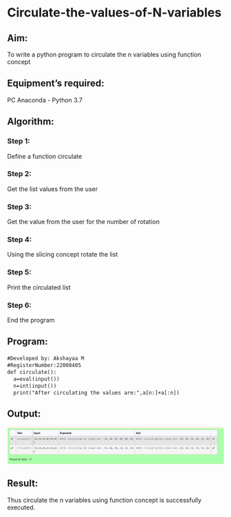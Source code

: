 # Circulate-the-values-of-N-variables
## Aim:
To write a python program to circulate the n variables using function concept
## Equipment’s required:
PC
Anaconda - Python 3.7
## Algorithm: 
### Step 1: 
Define a function circulate
### Step 2: 
Get the list values from the user
### Step 3: 
Get the value from the user for the number of rotation
### Step 4: 
Using the slicing concept rotate the list

### Step 5: 
Print the circulated list
### Step 6:
End the program 
## Program:
```
#Developed by: Akshayaa M
#RegisterNumber:22008405
def circulate():
  a=eval(input())
  n=int(input())
  print("After circulating the values are:",a[n:]+a[:n])
```

## Output:
![circulate-the-values-of-n-variables](circulate.png.png)
## Result:
Thus circulate the n variables using function concept is successfully executed.